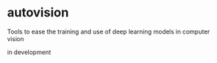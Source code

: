 # autovision
Tools to ease the training and use of deep learning models in computer vision

in development
